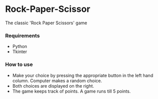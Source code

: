 # Rock-Paper-Scissor
The classic 'Rock Paper Scissors' game

### Requirements
* Python
* Tkinter

### How to use
* Make your choice by pressing the appropriate button in the left hand column. Computer makes a random choice.
* Both choices are displayed on the right.
* The game keeps track of points. A game runs till 5 points.
